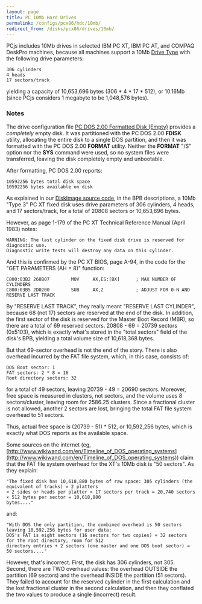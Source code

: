```yaml
---
layout: page
title: PC 10Mb Hard Drives
permalink: /configs/pcx86/hdc/10mb/
redirect_from: /disks/pcx86/drives/10mb/
---
```


PCjs includes 10Mb drives in selected IBM PC XT, IBM PC AT, and COMPAQ DeskPro machines,
because all machines support a 10Mb [Drive Type](../) with the following drive parameters:

    306 cylinders
    4 heads
    17 sectors/track

yielding a capacity of 10,653,696 bytes (306 * 4 * 17 * 512), or 10.16Mb (since PCjs considers 1 megabyte to be 1,048,576 bytes).

### Notes

The drive configuration file [PC DOS 2.00 Formatted Disk (Empty)](pcdos200-empty-xt3.xml) provides a *completely* empty disk. 
It was partitioned with the PC DOS 2.00 **FDISK** utility, allocating the entire disk to a single DOS partition, and then it was
formatted with the PC DOS 2.00 **FORMAT** utility.  Neither the **FORMAT** "/S" option nor the **SYS** command were used,
so no system files were transferred, leaving the disk completely empty and unbootable.

After formatting, PC DOS 2.00 reports:

	10592256 bytes total disk space
	10592256 bytes available on disk

As explained in our [DiskImage source code](/machines/pcx86/modules/diskinfo.js), in the BPB descriptions,
a 10Mb "Type 3" PC XT fixed disk uses drive parameters of 306 cylinders, 4 heads, and 17 sectors/track,
for a total of 20808 sectors or 10,653,696 bytes.

However, as page 1-179 of the PC XT Technical Reference Manual (April 1983) notes:

	WARNING: The last cylinder on the fixed disk drive is reserved for diagnostic use.
    Diagnostic write tests will destroy any data on this cylinder.

And this is confirmed by the PC XT BIOS, page A-94, in the code for the "GET PARAMETERS (AH = 8)" function:

	C800:03B2 268B07        MOV     AX,ES:[BX]      ; MAX NUMBER OF CYLINDERS
	C800:03B5 2D0200        SUB     AX,2            ; ADJUST FOR 0-N AND RESERVE LAST TRACK

By "RESERVE LAST TRACK", they really meant "RESERVE LAST CYLINDER", because 68 (not 17) sectors are reserved at
the end of the disk.  In addition, the first sector of the disk is reserved for the Master Boot Record (MBR), so there
are a total of 69 reserved sectors.  20808 - 69 = 20739 sectors (0x5103), which is exactly what's stored in the
"total sectors" field of the disk's BPB, yielding a total volume size of 10,618,368 bytes.

But that 69-sector overhead is not the end of the story.  There is also overhead incurred by the FAT file system,
which, in this case, consists of:

    DOS Boot sector: 1
    FAT sectors: 2 * 8 = 16
    Root directory sectors: 32

for a total of 49 sectors, leaving 20739 - 49 = 20690 sectors.  Moreover, free space is measured in clusters,
not sectors, and the volume uses 8 sectors/cluster, leaving room for 2586.25 clusters.  Since a fractional cluster
is not allowed, another 2 sectors are lost, bringing the total FAT file system overhead to 51 sectors.
 
Thus, actual free space is (20739 - 51) * 512, or 10,592,256 bytes, which is exactly what DOS reports as the available
space.

Some sources on the internet (eg,
[http://www.wikiwand.com/en/Timeline_of_DOS_operating_systems](http://www.wikiwand.com/en/Timeline_of_DOS_operating_systems))
claim that the FAT file system overhead for the XT's 10Mb disk is "50 sectors".  As they explain:

	"The fixed disk has 10,618,880 bytes of raw space: 305 cylinders (the equivalent of tracks) × 2 platters
	× 2 sides or heads per platter × 17 sectors per track = 20,740 sectors × 512 bytes per sector = 10,618,880
	bytes...."

and:

	"With DOS the only partition, the combined overhead is 50 sectors leaving 10,592,256 bytes for user data:
	DOS's FAT is eight sectors (16 sectors for two copies) + 32 sectors for the root directory, room for 512
	directory entries + 2 sectors (one master and one DOS boot sector) = 50 sectors...."

However, that's incorrect.  First, the disk has 306 cylinders, not 305.  Second, there are TWO overhead values:
the overhead OUTSIDE the partition (69 sectors) and the overhead INSIDE the partition (51 sectors).  They failed
to account for the reserved cylinder in the first calculation and the lost fractional cluster in the second
calculation, and then they conflated the two values to produce a single (incorrect) result.

